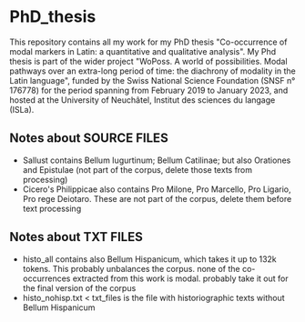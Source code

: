 # PhD_thesis
This repository contains all my work for my PhD thesis "Co-occurrence of modal markers in Latin: a quantitative and qualitative analysis". My Phd thesis is part of the wider project "WoPoss. A world of possibilities. Modal pathways over an extra-long period of time: the diachrony of modality in the Latin language", funded by the Swiss National Science Foundation (SNSF n° 176778) for the period spanning from February 2019 to January 2023, and hosted at the University of Neuchâtel, Institut des sciences du langage (ISLa). 

## Notes about **SOURCE FILES**
- Sallust contains Bellum Iugurtinum; Bellum Catilinae; but also Orationes and Epistulae (not part of the corpus, delete those texts from processing)
- Cicero's Philippicae also contains Pro Milone, Pro Marcello, Pro Ligario, Pro rege Deiotaro. These are not part of the corpus, delete them before text processing

## Notes about **TXT FILES**
- histo_all contains also Bellum Hispanicum, which takes it up to 132k tokens. This probably unbalances the corpus. none of the co-occurrences extracted from this work is modal. probably take it out for the final version of the corpus
- histo_nohisp.txt < txt_files is the file with historiographic texts without Bellum Hispanicum
